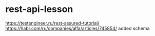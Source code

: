# rest-api-lesson
https://testengineer.ru/rest-assured-tutorial/
https://habr.com/ru/companies/alfa/articles/745854/
added schema